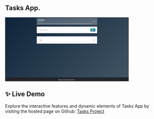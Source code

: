 ## Tasks App.

<img align="center" width="80%" src="https://github.com/MhmdTahaSheRif/Task-APP/blob/main/Screenshot 2024-12-15 120650.jpg">



## ✨ Live Demo

Explore the interactive features and dynamic elements of Tasks App by visiting the hosted page on Github:
[Tasks Project](https://mhmdtahasherif.github.io/Task-APP/)